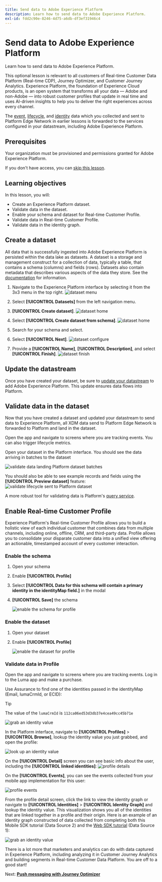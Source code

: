 ```yaml
---
title: Send data to Adobe Experience Platform
description: Learn how to send data to Adobe Experience Platform.
exl-id: fdd2c90e-8246-4d75-a6db-df3ef31946c4
---
```

# Send data to Adobe Experience Platform

Learn how to send data to Adobe Experience Platform.

This optional lesson is relevant to all customers of Real-time Customer Data Platform (Real-time CDP), Journey Optimizer, and Customer Journey Analytics. Experience Platform, the foundation of Experience Cloud products, is an open system that transforms all your data — Adobe and non-Adobe — into robust customer profiles that update in real time and uses AI-driven insights to help you to deliver the right experiences across every channel.

The [event](events.md), [lifecycle](lifecycle-data.md), and [identity](identity.md) data which you collected and sent to Platform Edge Network in earlier lessons is forwarded to the services configured in your datastream, including Adobe Experience Platform.


## Prerequisites

Your organization must be provisioned and permissions granted for Adobe Experience Platform.

If you don't have access, you can [skip this lesson](install-sdks.md).

## Learning objectives

In this lesson, you will:

* Create an Experience Platform dataset.
* Validate data in the dataset.
* Enable your schema and dataset for Real-time Customer Profile.
* Validate data in Real-time Customer Profile.
* Validate data in the identity graph.


## Create a dataset

All data that is successfully ingested into Adobe Experience Platform is persisted within the data lake as datasets. A dataset is a storage and management construct for a collection of data, typically a table, that contains a schema (columns) and fields (rows). Datasets also contain metadata that describes various aspects of the data they store. See the [documentation](https://experienceleague.adobe.com/docs/experience-platform/catalog/datasets/overview.html) for information.

1. Navigate to the Experience Platform interface by selecting it from the 3x3 menu in the top right.
![dataset menu](assets/mobile-dataset-menu.png)

1. Select **[!UICONTROL Datasets]** from the left navigation menu.

1. **[!UICONTROL Create dataset]**.
![dataset home](assets/mobile-dataset-home.png)

1. Select **[!UICONTROL Create dataset from schema]**.
![dataset home](assets/mobile-dataset-create.png)

1. Search for your schema and select.

1. Select **[!UICONTROL Next]**.
![dataset configure](assets/mobile-dataset-configure.png)

1. Provide a **[!UICONTROL Name]**, **[!UICONTROL Description]**, and select **[!UICONTROL Finish]**.
![dataset finish](assets/mobile-dataset-finish.png)

## Update the datastream

Once you have created your dataset, be sure to [update your datastream](create-datastream.md) to add Adobe Experience Platform. This update ensures data flows into Platform. 

## Validate data in the dataset

Now that you have created a dataset and updated your datastream to send data to Experience Platform, all XDM data send to Platform Edge Network is forwarded to Platform and land in the dataset.

Open the app and navigate to screens where you are tracking events. You can also trigger lifecycle metrics.

Open your dataset in the Platform interface. You should see the data arriving in batches to the dataset

![validate data landing Platform dataset batches](assets/mobile-platform-dataset-batches.png)

You should also be able to see example records and fields using the **[!UICONTROL Preview dataset]** feature:
![validate lifecycle sent to Platform dataset](assets/mobile-lifecycle-platform-dataset.png)

A more robust tool for validating data is Platform's [query service](https://experienceleague.adobe.com/docs/platform-learn/tutorials/queries/explore-data.html).

## Enable Real-time Customer Profile

Experience Platform's Real-time Customer Profile allows you to build a holistic view of each individual customer that combines data from multiple channels, including online, offline, CRM, and third-party data. Profile allows you to consolidate your disparate customer data into a unified view offering an actionable, timestamped account of every customer interaction.

### Enable the schema

1. Open your schema
1. Enable **[!UICONTROL Profile]**
1. Select **[!UICONTROL Data for this schema will contain a primary identity in the identityMap field.]** in the modal
1. **[!UICONTROL Save]** the schema

    ![enable the schema for profile](assets/mobile-platform-profile-schema.png)

### Enable the dataset

1. Open your dataset
1. Enable **[!UICONTROL Profile]**

    ![enable the dataset for profile](assets/mobile-platform-profile-dataset.png)

### Validate data in Profile

Open the app and navigate to screens where you are tracking events. Log in to the Luma app and make a purchase.

Use Assurance to find one of the identities passed in the identityMap (Email, lumaCrmId, or ECID):

>[!TIP]
>
>   The value of the `lumaCrmId` is `112ca06ed53d3db37e4cea49cc45b71e`

    
![grab an identity value](assets/mobile-platform-identity.png)

In the Platform interface, navigate to **[!UICONTROL Profiles]** > **[!UICONTROL Browse]**, lookup the identity value you just grabbed, and open the profile:

![look up an identity value](assets/mobile-platform-profile-lookup.png)

On the **[!UICONTROL Detail]** screen you can see basic info about the user, including the **[!UICONTROL **linked identities**]**:
![profile details](assets/mobile-platform-profile-details.png)

On the **[!UICONTROL Events]**, you can see the events collected from your mobile app implementation for this user:

![profile events](assets/mobile-platform-profile-events.png)


From the profile detail screen, click the link to view the identity graph or navigate to **[!UICONTROL Identities]** > **[!UICONTROL Identity Graph]** and lookup the identity value. This visualization shows you all of the identities that are linked together in a profile and their origin. Here is an example of an identity graph constructed of data collected from completing both this Mobile SDK tutorial (Data Source 2) and the [Web SDK tutorial](https://experienceleague.adobe.com/docs/platform-learn/implement-web-sdk/overview.html) (Data Source 1):

![grab an identity value](assets/mobile-platform-profile-identitygraph.png)

There is a lot more that marketers and analytics can do with data captured in Experience Platform, including analyzing it in Customer Journey Analytics and building segments in Real-time Customer Data Platform. You are off to a good start!

Next: **[Push messaging with Journey Optimizer](journey-optimizer-push.md)**
